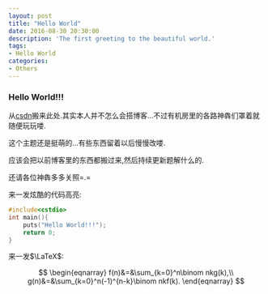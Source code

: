 ```yaml
---
layout: post
title: "Hello World"
date: 2016-08-30 20:30:00
description: 'The first greeting to the beautiful world.'
tags:
- Hello World
categories:
- Others
---
```


### Hello World!!!



从[csdn](http://blog.csdn.net/kyleyoung_ymj)搬来此处.其实本人并不怎么会搭博客...不过有机房里的各路神犇们罩着就随便玩玩喽.

这个主题还是挺萌的...有些东西留着以后慢慢改喽.

应该会把以前博客里的东西都搬过来,然后持续更新题解什么的.

还请各位神犇多多关照=.=

来一发炫酷的代码高亮:

```c++
#include<cstdio>
int main(){
	puts("Hello World!!!");
	return 0;
}
```

来一发$\LaTeX​$:

$$
\begin{eqnarray}
f(n)&=&\sum_{k=0}^n\binom nkg(k),\\
g(n)&=&\sum_{k=0}^n(-1)^{n-k}\binom nkf(k).
\end{eqnarray}
$$




